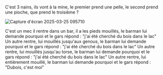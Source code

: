 C'est 3 nains, ils vont à la mine, le premier prend une pelle, le second prend une pioche, que prend le troisième ?

![Capture d'écran 2025-03-25 095710](https://github.com/user-attachments/assets/31946e35-6e9a-46ff-bba1-6273740c30b3)

C'est un mec il rentre dans un bar, il a les pieds mouillés, le barman lui demande pourquoi et le gars répond : "j'ai été cherché du bois dans le lac"
Un autre rentre, lui mouillés jusqu'aux genous, le barman lui demande pourquoi et le gars répond : "j'ai été cherché du bois dans le lac"
Un autre rentre, lui mouillés jusqu'au torse, le barman lui demande pourquoi et le gars répond : "j'ai été cherché du bois dans le lac"
Un autre rentre, lui entièrement mouillé, le barman lui demande pourquoi et le gars répond : "Dubois, c'est moi"
